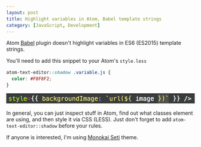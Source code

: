 ```yaml
---
layout: post
title: Highlight variables in Atom, Babel template strings
category: [JavaScript, Development]
---
```


Atom [Babel](https://babeljs.io/) plugin doesn't highlight variables
in ES6 (ES2015) template strings.

You'll need to add this snippet to your Atom's `style.less`

```css
atom-text-editor::shadow .variable.js {
  color: #F8F8F2;
}
```

<img src="/public/img/template-string-vars.png" alt="ES6 template string with variable highlighted in Atom" class="margin-y-30">

In general, you can just inspect stuff in Atom, find out what classes
element are using, and then style it via CSS (LESS).
Just don't forget to add `atom-text-editor::shadow` before your rules.

If anyone is interested, I'm using [Monokai Seti](https://atom.io/themes/monokai-seti) theme.
